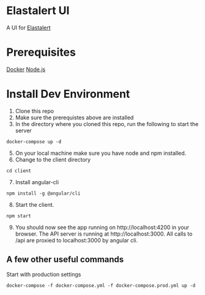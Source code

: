 Elastalert UI
========================
A UI for [Elastalert](https://github.com/Yelp/elastalert)

Prerequisites
============
[Docker](https://docs.docker.com/engine/installation/)
[Node.js](https://nodejs.org/en/)

Install Dev Environment
=======================
1. Clone this repo
2. Make sure the prerequistes above are installed
4. In the directory where you cloned this repo, run the following to start the server

`docker-compose up -d`

5. On your local machine make sure you have node and npm installed.
6. Change to the client directory

`cd client`

7. Install angular-cli

`npm install -g @angular/cli`

8. Start the client.

`npm start`

9. You should now see the app running on http://localhost:4200 in your browser. The API server is running at http://localhost:3000. All calls to /api are proxied to localhost:3000 by angular cli.

A few other useful commands
---------------------------
Start with production settings

`docker-compose -f docker-compose.yml -f docker-compose.prod.yml up -d`
